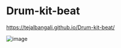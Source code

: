 # Drum-kit-beat

https://tejalbangali.github.io/Drum-kit-beat/

![image](https://github.com/tejalbangali/Drum-kit-beat/assets/63381263/414363f8-183f-40df-a6ab-71b70fba048b)
